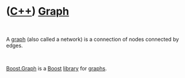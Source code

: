 



 

 

 

 

 

([C++](Cpp.md)) [Graph](CppGraph.md)
======================================

 

A [graph](CppGraph.md) (also called a network) is a connection of nodes
connected by edges.

 

[Boost.Graph](CppBoostGraph.md) is a [Boost](CppBoost.md)
[library](CppLibrary.md) for [graphs](CppGraph.md).

 

 

 

 

 





 



